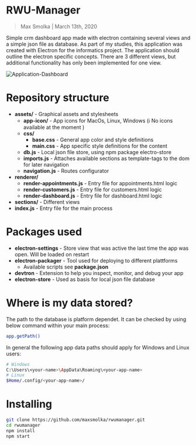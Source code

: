 RWU-Manager
======================

> Max Smolka | March 13th, 2020

Simple crm dashboard app made with electron containing several views and a simple json file as database.
As part of my studies, this application was created with Electron for the informatics project. The application should outline the electron specific concepts. There are 3 different views, but additional functionality has only been implemented for one view.

![Application-Dashboard]('./customer-manager.png')


Repository structure
=================

- **assets/** - Graphical assets and stylesheets 
  - **app-icon/** - App icons for MacOs, Linux, Windows (ℹ️ No icons available at the moment )
  - **css/**
    - **base.css** - General app color and style definitions
    - **main.css** - App specific style definitions for the content
  - **db.js** - Local json file store, using npm package electro-store
  - **imports.js** - Attaches available sections as template-tags to the dom for later navigation
  - **navigation.js** - Routes configurator
- **renderer/**
  - **render-appointments.js** - Entry file for appointments.html logic
  - **render-customers.js** - Entry file for customers.html logic
  - **render-dashboard.js** - Entry file for dashboard.html logic
- **sections/** - Different views
- **index.js** - Entry file for the main process


Packages used
=================

- **electron-settings** - Store view that was active the last time the app was open. Will be loaded on restart
- **electron-packager** - Tool used for deploying to different plattforms
  - Available scripts see **package.json** 
- **devtron** - Extension to help you inspect, monitor, and debug your app
- **electron-store** - Used as basis for local json file database

Where is my data stored?
=================
The path to the database is platform dependet. It can be checked by using below command within your main process:
```bash
app.getPath() 
```
In general the following app data paths should apply for Windows and Linux users:
```bash
# Windows
C:\Users\<your-name>\AppData\Roaming\<your-app-name>
# Linux
$Home/.config/<your-app-name>/
```


Installing 
=================

```bash
git clone https://github.com/maxsmolka/rwumanager.git
cd rwumanager
npm install
npm start

```
